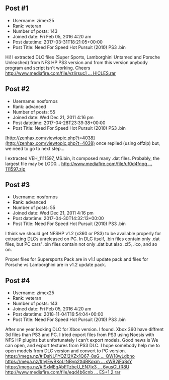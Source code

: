 ## Post #1
- Username: zimex25
- Rank: veteran
- Number of posts: 143
- Joined date: Fri Feb 05, 2016 4:20 am
- Post datetime: 2017-03-31T18:21:05+00:00
- Post Title: Need For Speed Hot Pursuit (2010) PS3 .bin

Hi! I extracted DLC files (Super Sports, Lamborghini Untamed and Porsche Unleashed) from NFS HP PS3 version and from this version anybody program and script isn't working. Cheers [http://www.mediafire.com/file/vzlirsuc1 ... HICLES.rar](http://www.mediafire.com/file/vzlirsuc1kgsmc9/VEHICLES.rar)
## Post #2
- Username: nosfornos
- Rank: advanced
- Number of posts: 55
- Joined date: Wed Dec 21, 2011 4:16 pm
- Post datetime: 2017-04-28T23:39:38+00:00
- Post Title: Need For Speed Hot Pursuit (2010) PS3 .bin

[http://zenhax.com/viewtopic.php?t=4038](http://zenhax.com/viewtopic.php?t=4038)
once replied (using offzip) but, we need to go to next step...

I extracted VEH_1111597_MS.bin, it composed many .dat files. Probably, the largest file may be LOD0...
[http://www.mediafire.com/file/uf0d4fqqq ... 111597.zip](http://www.mediafire.com/file/uf0d4fqqq8zi4s4/1111597.zip)
## Post #3
- Username: nosfornos
- Rank: advanced
- Number of posts: 55
- Joined date: Wed Dec 21, 2011 4:16 pm
- Post datetime: 2017-04-30T14:32:13+00:00
- Post Title: Need For Speed Hot Pursuit (2010) PS3 .bin

I think we should get NFSHP v1.2 (x360 or PS3) to be available properly for extracting DLCs unreleased on PC.
In DLC itself, .bin files contain only .dat files, but PC cars' .bin files contain not only .dat but also .cl5, .ico, and so on.

Proper files for Supersports Pack are in v1.1 update pack and files for Porsche vs Lamborghini are in v1.2 update pack.
## Post #4
- Username: zimex25
- Rank: veteran
- Number of posts: 143
- Joined date: Fri Feb 05, 2016 4:20 am
- Post datetime: 2018-11-04T16:54:04+00:00
- Post Title: Need For Speed Hot Pursuit (2010) PS3 .bin

After one year looking DLC for Xbox version. I found. Xbox 360 have diffrent 3d files than PS3 and PC. I tried export files from PS3 using Noesis with NFS HP plugins but unfortunately I can't export models. Good news is We can open, and export textures from PS3 DLC. I hope somebody help me to open models from DLC version and convert to PC version. 
[https://mega.nz/#!DsNU1YQZ!2XZx1Q67-8sG ... QW18wLdbno](https://mega.nz/#!DsNU1YQZ!2XZx1Q67-8sGGR-xmlwzUQmygPAcljkFhQW18wLdbno)
[https://mega.nz/#!ylEwBKoL!NByp2XdBKoxm ... sWB2jFqSsY](https://mega.nz/#!ylEwBKoL!NByp2XdBKoxmfLBBTWhhfllA5GrICG0pwsWB2jFqSsY)
[https://mega.nz/#!SxMEgAbI!TzbeU_EN7jx3 ... 6vusGLfR8U](https://mega.nz/#!SxMEgAbI!TzbeU_EN7jx37YDY36Xc8GXBNsdxv5dN86vusGLfR8U)
[http://www.mediafire.com/file/eqd4b6cnb ... ES+1.2.rar](http://www.mediafire.com/file/eqd4b6cnb223j3g/VEHICLES+1.2.rar)
